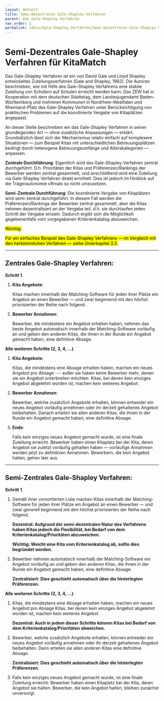 ```yaml
---
layout: default
title: Semi-Dezentrales Gale-Shapley Verfahren
parent: Das Gale-Shapley Verfahren
nav_order: 2
permalink: /docs/Gale-Shapley-Verfahren/Semi-Dezentrales-Gale-Shapley-Verfahren.md
---
```



# Semi-Dezentrales Gale-Shapley Verfahren für KitaMatch

Das Gale-Shapley Verfahren ist ein von David Gale und Lloyd Shapley entwickeltes Zuteilungsverfahren (Gale and Shapley, 1962). Die Autoren beschrieben, wie mit Hilfe des Gale-Shapley Verfahrens eine stabile Zuteilung von Schülern auf Schulen erreicht werden kann. Das ZEW hat in Kooperation mit dem deutschen Städtetag, dem Landesjugendamt Baden-Württemberg und mehreren Kommunen in Nordrhein-Westfalen und Rheinland-Pfalz das Gale-Shapley Verfahren unter Berücksichtigung von praktischen Problemen auf die koordinierte Vergabe von Kitaplätzen angepasst.

An dieser Stelle beschreiben wir das Gale-Shapley Verfahren in seiner grundlegenden Art — ohne zusätzliche Anpassungen — erklärt. Grundsätzlich lässt sich der Mechanismus  relativ einfach auf komplexere Situationen — zum Beispiel Kitas mit unterschiedlichen Betreuungsplätzen bedingt durch heterogene Betreuungsumfänge und Alterskategorien — anpassen. 

**Zentrale Durchführung**: Eigentlich wird das Gale-Shapley Verfahren zentral durchgeführt. D.h. Prioritäten der Kitas und Präferenzen/Rankings der Bewerber werden zentral gesammelt, und anschließend wird eine Zuteilung via Gale-Shapley Verfahren direkt ermittelt. Dies ist jedoch im Hinblick auf die Trägerautonomie oftmals so nicht umzusetzen. 

**Semi-Zentrale Durchführung**: Die koordinierte Vergabe von Kitaplätzen wird semi-zentral durchgeführt. In diesem Fall werden die Präferenzen/Rankings der Bewerber zentral gesammelt, aber die Kitas nehmen dezentralisiert an der Vergabe teil, d.h. sie durchlaufen jeden Schritt der Vergabe einzeln. Dadurch ergibt sich die Möglichkeit gegebenenfalls vom vorgegebenen Kriterienkatalog abzuweichen.  

<mark>Wichtig:</mark> 

<mark>Für ein einfaches Beispiel des Gale-Shapley Verfahrens — im Vergleich mit den herkömmlichen Verfahren — siehe Unterkapitel 3.3. </mark>

  
---   
  
## Zentrales Gale-Shapley Verfahren:

**Schritt 1**.

  1. **Kita Angebote**: 
     
     Kitas machen innerhalb der Matching-Software für jeden ihrer Plätze ein Angebot an einen Bewerber — und zwar beginnend mit den höchst priorisierten der Reihe nach folgend.
  
  2. **Bewerber Annahmen**: 
     
     Bewerber, die mindestens ein Angebot erhalten haben,  nehmen das beste Angebot automatisch innerhalb der Matching-Software vorläufig an und geben den anderen Kitas, die ihnen in der Runde ein Angebot gemacht haben, eine definitive Absage. 

**Alle weiteren Schritte (2, 3, 4, …)**.

  1. **Kita Angebote**: 
     
     Kitas, die mindestens eine Absage erhalten haben, machen ein neues Angebot pro Absage --- außer sie haben keine Bewerber mehr, denen sie ein Angebot unterbreiten möchten. Kitas, bei denen kein einziges Angebot abgelehnt worden ist, machen kein weiteres Angebot.
  
  2. **Bewerber Annahmen**: 
     
     Bewerber, welche zusätzlich Angebote erhalten, können entweder ein neues Angebot vorläufig annehmen oder ihr derzeit gehaltenes Angebot beibehalten. Danach erteilen sie allen anderen Kitas, die ihnen in der Runde ein Angebot gemacht haben,  eine definitive Absage.
  
  3. **Ende**: 
     
     Falls kein einziges neues Angebot gemacht wurde, ist eine finale Zuteilung erreicht. Bewerber haben einen Kitaplatz bei der Kita, deren Angebot sie zuletzt vorläufig gehalten haben — vorläufige Annahmen werden jetzt zu definitiven Annahmen. Bewerbern, die kein Angebot halten, gehen leer aus.
 
 
---

## Semi-Zentrales Gale-Shapley Verfahren:

**Schritt 1**.

  1. Gemäß ihrer vorsortierten Liste machen Kitas innerhalb der Matching-Software  für jeden ihrer Plätze ein Angebot an einen Bewerber — und zwar generell beginnend mit den höchst priorisierten der Reihe nach folgend. 

     **Dezentral: Aufgrund der semi-dezentralen Natur des Verfahrens haben Kitas jedoch die Flexibilität, bei Bedarf von dem Kriterienkatalog/Prioritäten abzuweichen.**

     **Wichtig: Weicht eine Kita vom Kriterienkatalog ab, sollte dies begründet werden.** 
  
  2. Bewerber nehmen automatisch innerhalb der Matching-Software ein Angebot vorläufig an und geben den anderen Kitas, die ihnen in der Runde ein Angebot gemacht haben, eine definitive Absage. 
    
     **Zentralisiert: Dies geschieht automatisch  über die hinterlegten Präferenzen.**
 
**Alle weiteren Schritte (2, 3, 4, …)**.

  1. Kitas, die mindestens eine Absage erhalten haben,  machen ein neues Angebot pro Absage  Kitas, bei denen kein einziges Angebot abgelehnt worden ist, machen kein weiteres Angebot. 

     **Dezentral: Auch in jedem dieser Schritte können Kitas bei Bedarf von dem Kriterienkatalog/Prioritäten abweichen.**
  
  2. Bewerber, welche zusätzlich Angebote erhalten, können entweder ein neues Angebot vorläufig annehmen oder ihr derzeit gehaltenes Angebot beibehalten. Dann erteilen sie allen anderen Kitas eine definitive Absage. 

     **Zentralisiert: Dies geschieht automatisch über die hinterlegten Präferenzen.**

  3. Falls kein einziges neues Angebot gemacht wurde, ist eine finale Zuteilung erreicht: Bewerber haben einen Kitaplatz bei der Kita, deren Angebot sie halten. Bewerber, die kein Angebot halten, bleiben zunächst unversorgt.



